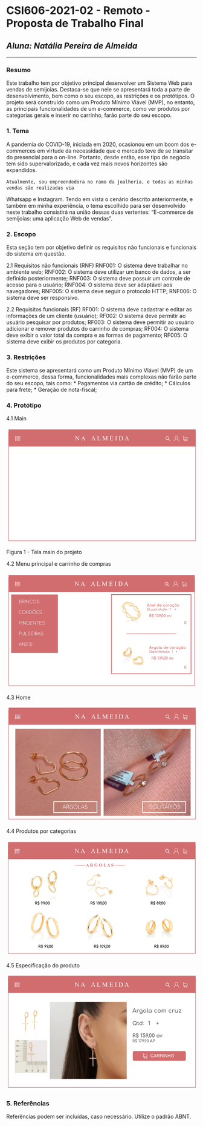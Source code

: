 # **CSI606-2021-02 - Remoto - Proposta de Trabalho Final**

## *Aluna: Natália Pereira de Almeida*

--------------

<!-- Descrever um resumo sobre o trabalho. -->

### Resumo

  Este trabalho tem por objetivo principal desenvolver um Sistema Web para vendas de semijoias. Destaca-se que nele se apresentará toda a parte de desenvolvimento, bem como o seu escopo, as restrições e os protótipos. O projeto será construído como um Produto Mínimo Viável (MVP), no entanto, as principais funcionalidades de um e-commerce, como ver produtos por categorias gerais e inserir no carrinho, farão parte do seu escopo. 

<!-- Apresentar o tema. -->
### 1. Tema

  A pandemia do COVID-19, iniciada em 2020, ocasionou em um boom dos e-commerces em virtude da
  necessidade que o mercado teve de se transitar do presencial para o on-line. Portanto, desde
  então, esse tipo de negócio tem sido supervalorizado, e cada vez mais novos horizontes são
  expandidos. 

	Atualmente, sou empreendedora no ramo da joalheria, e todas as minhas vendas são realizadas via
  Whatsapp e Instagram. Tendo em vista o cenário descrito anteriormente, e também em minha
  experiência, o tema escolhido para ser desenvolvido neste trabalho consistirá na união dessas
  duas vertentes: “E-commerce de semijoias: uma aplicação Web de vendas”.


<!-- Descrever e limitar o escopo da aplicação. -->
### 2. Escopo

  Esta seção tem por objetivo definir os requisitos não funcionais e funcionais do sistema em questão.

  2.1 Requisitos não funcionais (RNF)
    RNF001: O sistema deve trabalhar no ambiente web;
    RNF002: O sistema deve utilizar um banco de dados, a ser definido posteriormente;
    RNF003: O sistema deve possuir  um controle de acesso para o usuário;
    RNF004: O sistema deve ser adaptável aos navegadores;
    RNF005: O sistema deve seguir o protocolo HTTP;
    RNF006: O sistema deve ser responsivo.

  2.2 Requisitos funcionais (RF)
    RF001: O sistema deve cadastrar e editar as informações de um cliente (usuário);
    RF002: O sistema deve permitir ao usuário pesquisar por produtos;
    RF003: O sistema deve permitir ao usuário adicionar e remover produtos do carrinho de compras;
    RF004: O sistema deve exibir o valor total da compra e as formas de pagamento;
    RF005: O sistema deve exibir os produtos por categoria.


<!-- Apresentar restrições de funcionalidades e de escopo. -->
### 3. Restrições

  Este sistema se apresentará como um Produto Mínimo Viável (MVP) de um e-commerce, dessa forma, funcionalidades mais complexas não farão parte do seu escopo, tais como:
      * Pagamentos via cartão de crédito;
      * Cálculos para frete;
      * Geração de nota-fiscal;


<!-- Construir alguns protótipos para a aplicação, disponibilizá-los no Github e descrever o que foi considerado. //-->
### 4. Protótipo

  4.1 Main


  ![Screenshot](Main.png)

  Figura 1 - Tela main do projeto

  4.2 Menu principal e carrinho de compras 


  ![Screenshot](MenuLeft.png)

  4.3 Home


  ![Screenshot](Home.png)

  4.4 Produtos por categorias


  ![Screenshot](Products.png)

  4.5 Especificação do produto


  ![Screenshot](Product.png)
### 5. Referências

  Referências podem ser incluídas, caso necessário. Utilize o padrão ABNT.
